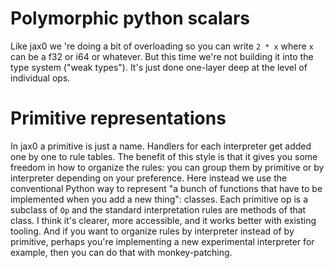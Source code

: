 

# Polymorphic python scalars

Like jax0 we 're doing a bit of overloading so you can write `2 * x` where `x`
can be a f32 or i64 or whatever. But this time we're not building it into the
type system ("weak types"). It's just done one-layer deep at the level of
individual ops.


# Primitive representations

In jax0 a primitive is just a name. Handlers for each interpreter get added one
by one to rule tables. The benefit of this style is that it gives you some
freedom in how to organize the rules: you can group them by primitive or by
interpreter depending on your preference. Here instead we use the conventional
Python way to represent "a bunch of functions that have to be implemented when
you add a new thing": classes. Each primitive op is a subclass of `Op` and the
standard interpretation rules are methods of that class. I think it's clearer,
more accessible, and it works better with existing tooling. And if you want to
organize rules by interpreter instead of by primitive, perhaps you're
implementing a new experimental interpreter for example, then you can do that
with monkey-patching.

